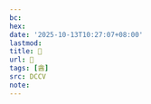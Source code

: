 ```yaml
---
bc:
hex:
date: '2025-10-13T10:27:07+08:00'
lastmod:
title: 􃝠
url: 􃝠
tags: [酓]
src: DCCV
note:
---
```

